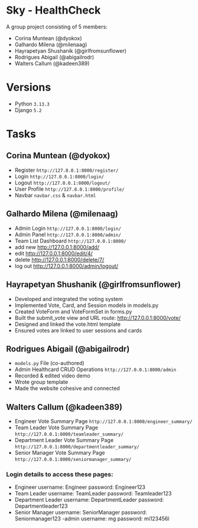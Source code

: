 
# Sky - HealthCheck
A group project consisting of 5 members:
- Corina Muntean (@dyokox)
- Galhardo Milena (@milenaag)
- Hayrapetyan Shushanik (@girlfromsunflower)
- Rodrigues Abigail (@abigailrodr)
- Walters Callum (@kadeen389)

# Versions

- Python `3.13.3`
- Django `5.2`

# Tasks
## Corina Muntean (@dyokox)
- Register `http://127.0.0.1:8000/register/`
- Login `http://127.0.0.1:8000/login/`
- Logout `http://127.0.0.1:8000/logout/`
- User Profile `http://127.0.0.1:8000/profile/`
- Navbar `navbar.css` & `navbar.html`

## Galhardo Milena (@milenaag)
- Admin Login `http://127.0.0.1:8000/login/`
- Admin Panel `http://127.0.0.1:8000/admin/`
- Team List Dashboard `http://127.0.0.1:8000/`
- add new http://127.0.0.1:8000/add/
- edit http://127.0.0.1:8000/edit/4/
- delete http://127.0.0.1:8000/delete/7/
- log out http://127.0.0.1:8000/admin/logout/


## Hayrapetyan Shushanik (@girlfromsunflower)
- Developed and integrated the voting system
- Implemented Vote, Card, and Session models in models.py
- Created VoteForm and VoteFormSet in forms.py
- Built the submit_vote view and URL route: http://127.0.0.1:8000/vote/
- Designed and linked the vote.html template
- Ensured votes are linked to user sessions and cards

## Rodrigues Abigail (@abigailrodr)
- `models.py` File (co-authored)
- Admin Healthcard CRUD Operations `http://127.0.0.1:8000/admin`
- Recorded & edited video demo
- Wrote group template
- Made the website cohesive and connected
  
## Walters Callum (@kadeen389)
- Engineer Vote Summary Page `http://127.0.0.1:8000/engineer_summary/`
- Team Leader Vote Summary Page `http://127.0.0.1:8000/teamleader_summary/`
- Department Leader Vote Summary Page `http://127.0.0.1:8000/departmentleader_summary/`
- Senior Manager Vote Summary Page `http://127.0.0.1:8000/seniormanager_summary/`

### Login details to access these pages:
 - Engineer
     username: Engineer
     password: Engineer123
- Team Leader
     username: TeamLeader
     password: Teamleader123
- Department Leader
     username: DepartmentLeader
     password: Departmentleader123
- Senior Manager
     username: SeniorManager
     password: Seniormanager123
-admin
     username: mg
     password: mi123456l
 
  
